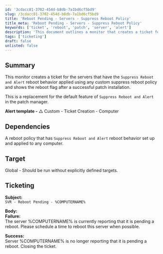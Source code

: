 ```yaml
---
id: '3cdacc81-3702-454d-b8db-7a1bd6cf5bd9'
slug: /3cdacc81-3702-454d-b8db-7a1bd6cf5bd9
title: 'Reboot Pending - Servers - Suppress Reboot Policy'
title_meta: 'Reboot Pending - Servers - Suppress Reboot Policy'
keywords: ['ticket', 'reboot', 'patch', 'server', 'alert']
description: 'This document outlines a monitor that creates a ticket for servers with the Suppress Reboot and Alert reboot behavior applied. It details how the monitor functions after a successful patch installation, replacing the default feature in the patch manager.'
tags: ['ticketing']
draft: false
unlisted: false
---
```


## Summary

This monitor creates a ticket for the servers that have the `Suppress Reboot and Alert` reboot behavior applied using any custom suppress reboot policy and shows the reboot flag after a successful patch installation.

This is a replacement for the default feature of `Suppress Reboot and Alert` in the patch manager.

**Alert template -** △ Custom - Ticket Creation - Computer

## Dependencies

A reboot policy that has `Suppress Reboot and Alert` reboot behavior set up and applied to any computer.

## Target

Global - Should be run without explicitly defined targets.

## Ticketing

**Subject:**  
`SVR - Reboot Pending - %COMPUTERNAME%`

**Body:**  
**Failure:**  
The server %COMPUTERNAME% is currently reporting that it is pending a reboot. Please schedule a time to reboot this server when possible.

**Success:**  
Server %COMPUTERNAME% is no longer reporting that it is pending a reboot. Closing the ticket.


